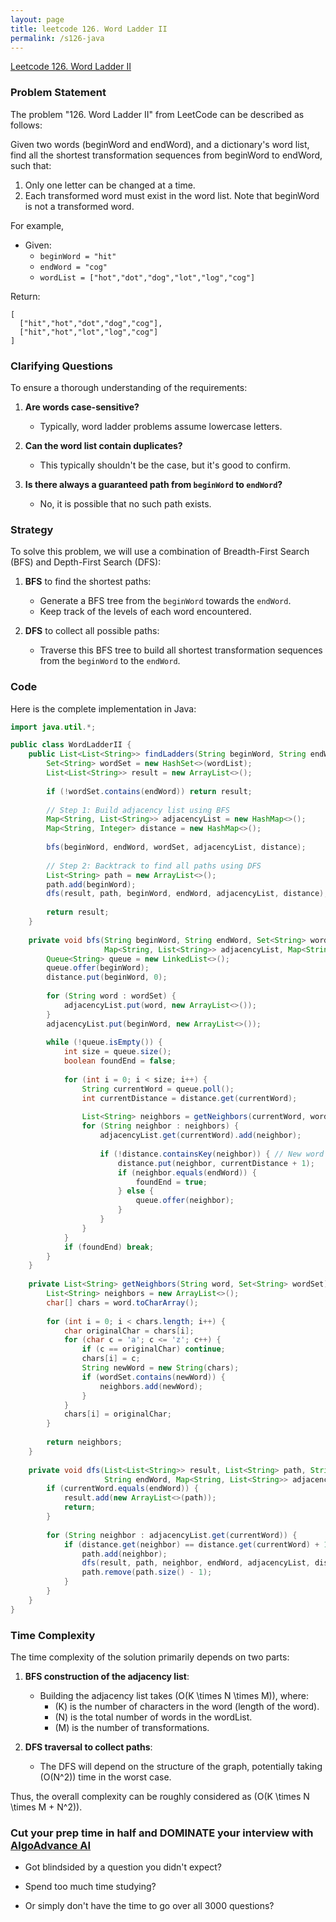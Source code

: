```yaml
---
layout: page
title: leetcode 126. Word Ladder II
permalink: /s126-java
---
```

[Leetcode 126. Word Ladder II](https://algoadvance.github.io/algoadvance/l126)
### Problem Statement

The problem "126. Word Ladder II" from LeetCode can be described as follows:

Given two words (beginWord and endWord), and a dictionary's word list, find all the shortest transformation sequences from beginWord to endWord, such that:

1. Only one letter can be changed at a time.
2. Each transformed word must exist in the word list. Note that beginWord is not a transformed word.

For example,

- Given:
  - `beginWord = "hit"`
  - `endWord = "cog"`
  - `wordList = ["hot","dot","dog","lot","log","cog"]`

Return:
```
[
  ["hit","hot","dot","dog","cog"],
  ["hit","hot","lot","log","cog"]
]
```

### Clarifying Questions
To ensure a thorough understanding of the requirements:

1. **Are words case-sensitive?**
   - Typically, word ladder problems assume lowercase letters.

2. **Can the word list contain duplicates?**
   - This typically shouldn't be the case, but it's good to confirm.

3. **Is there always a guaranteed path from `beginWord` to `endWord`?**
   - No, it is possible that no such path exists.

### Strategy
To solve this problem, we will use a combination of Breadth-First Search (BFS) and Depth-First Search (DFS):
1. **BFS** to find the shortest paths:
   - Generate a BFS tree from the `beginWord` towards the `endWord`.
   - Keep track of the levels of each word encountered.

2. **DFS** to collect all possible paths:
   - Traverse this BFS tree to build all shortest transformation sequences from the `beginWord` to the `endWord`.

### Code
Here is the complete implementation in Java:

```java
import java.util.*;

public class WordLadderII {
    public List<List<String>> findLadders(String beginWord, String endWord, List<String> wordList) {
        Set<String> wordSet = new HashSet<>(wordList);
        List<List<String>> result = new ArrayList<>();
        
        if (!wordSet.contains(endWord)) return result;
        
        // Step 1: Build adjacency list using BFS
        Map<String, List<String>> adjacencyList = new HashMap<>();
        Map<String, Integer> distance = new HashMap<>();
        
        bfs(beginWord, endWord, wordSet, adjacencyList, distance);
        
        // Step 2: Backtrack to find all paths using DFS
        List<String> path = new ArrayList<>();
        path.add(beginWord);
        dfs(result, path, beginWord, endWord, adjacencyList, distance);
        
        return result;
    }
    
    private void bfs(String beginWord, String endWord, Set<String> wordSet, 
                     Map<String, List<String>> adjacencyList, Map<String, Integer> distance) {
        Queue<String> queue = new LinkedList<>();
        queue.offer(beginWord);
        distance.put(beginWord, 0);
        
        for (String word : wordSet) {
            adjacencyList.put(word, new ArrayList<>());
        }
        adjacencyList.put(beginWord, new ArrayList<>());
        
        while (!queue.isEmpty()) {
            int size = queue.size();
            boolean foundEnd = false;
            
            for (int i = 0; i < size; i++) {
                String currentWord = queue.poll();
                int currentDistance = distance.get(currentWord);
                
                List<String> neighbors = getNeighbors(currentWord, wordSet);
                for (String neighbor : neighbors) {
                    adjacencyList.get(currentWord).add(neighbor);
                    
                    if (!distance.containsKey(neighbor)) { // New word
                        distance.put(neighbor, currentDistance + 1);
                        if (neighbor.equals(endWord)) {
                            foundEnd = true;
                        } else {
                            queue.offer(neighbor);
                        }
                    }
                }
            }
            if (foundEnd) break;
        }
    }
    
    private List<String> getNeighbors(String word, Set<String> wordSet) {
        List<String> neighbors = new ArrayList<>();
        char[] chars = word.toCharArray();
        
        for (int i = 0; i < chars.length; i++) {
            char originalChar = chars[i];
            for (char c = 'a'; c <= 'z'; c++) {
                if (c == originalChar) continue;
                chars[i] = c;
                String newWord = new String(chars);
                if (wordSet.contains(newWord)) {
                    neighbors.add(newWord);
                }
            }
            chars[i] = originalChar;
        }
        
        return neighbors;
    }
    
    private void dfs(List<List<String>> result, List<String> path, String currentWord,
                     String endWord, Map<String, List<String>> adjacencyList, Map<String, Integer> distance) {
        if (currentWord.equals(endWord)) {
            result.add(new ArrayList<>(path));
            return;
        }
        
        for (String neighbor : adjacencyList.get(currentWord)) {
            if (distance.get(neighbor) == distance.get(currentWord) + 1) {
                path.add(neighbor);
                dfs(result, path, neighbor, endWord, adjacencyList, distance);
                path.remove(path.size() - 1);
            }
        }
    }
}
```

### Time Complexity
The time complexity of the solution primarily depends on two parts:
1. **BFS construction of the adjacency list**:
   - Building the adjacency list takes \(O(K \times N \times M)\), where:
     - \(K\) is the number of characters in the word (length of the word).
     - \(N\) is the total number of words in the wordList.
     - \(M\) is the number of transformations.

2. **DFS traversal to collect paths**:
   - The DFS will depend on the structure of the graph, potentially taking \(O(N^2)\) time in the worst case.

Thus, the overall complexity can be roughly considered as \(O(K \times N \times M + N^2)\).


### Cut your prep time in half and DOMINATE your interview with [AlgoAdvance AI](https://algoAdvance.com)

- Got blindsided by a question you didn't expect?

- Spend too much time studying?

- Or simply don't have the time to go over all 3000 questions?


